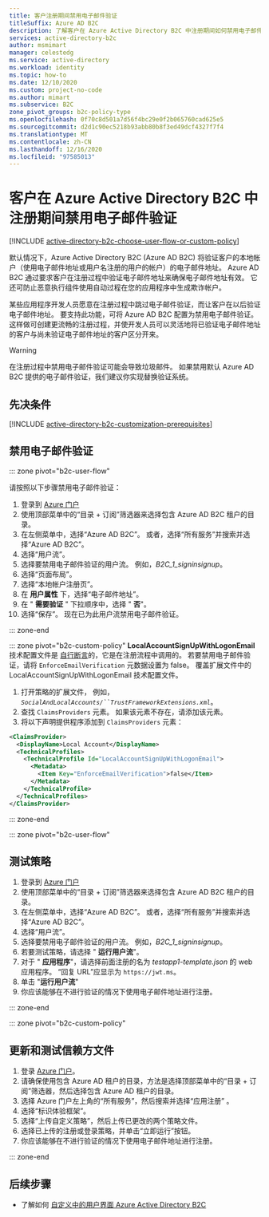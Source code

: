 ```yaml
---
title: 客户注册期间禁用电子邮件验证
titleSuffix: Azure AD B2C
description: 了解客户在 Azure Active Directory B2C 中注册期间如何禁用电子邮件验证。
services: active-directory-b2c
author: msmimart
manager: celestedg
ms.service: active-directory
ms.workload: identity
ms.topic: how-to
ms.date: 12/10/2020
ms.custom: project-no-code
ms.author: mimart
ms.subservice: B2C
zone_pivot_groups: b2c-policy-type
ms.openlocfilehash: 0f70c8d501a7d56f4bc29e0f2b065760cad625e5
ms.sourcegitcommit: d2d1c90ec5218b93abb80b8f3ed49dcf4327f7f4
ms.translationtype: MT
ms.contentlocale: zh-CN
ms.lasthandoff: 12/16/2020
ms.locfileid: "97585013"
---
```

# <a name="disable-email-verification-during-customer-sign-up-in-azure-active-directory-b2c"></a>客户在 Azure Active Directory B2C 中注册期间禁用电子邮件验证

[!INCLUDE [active-directory-b2c-choose-user-flow-or-custom-policy](../../includes/active-directory-b2c-choose-user-flow-or-custom-policy.md)]

默认情况下，Azure Active Directory B2C (Azure AD B2C) 将验证客户的本地帐户（使用电子邮件地址或用户名注册的用户的帐户）的电子邮件地址。 Azure AD B2C 通过要求客户在注册过程中验证电子邮件地址来确保电子邮件地址有效。 它还可防止恶意执行组件使用自动过程在您的应用程序中生成欺诈帐户。

某些应用程序开发人员愿意在注册过程中跳过电子邮件验证，而让客户在以后验证电子邮件地址。 要支持此功能，可将 Azure AD B2C 配置为禁用电子邮件验证。 这样做可创建更流畅的注册过程，并使开发人员可以灵活地将已验证电子邮件地址的客户与尚未验证电子邮件地址的客户区分开来。

> [!WARNING]
> 在注册过程中禁用电子邮件验证可能会导致垃圾邮件。 如果禁用默认 Azure AD B2C 提供的电子邮件验证，我们建议你实现替换验证系统。

## <a name="prerequisites"></a>先决条件

[!INCLUDE [active-directory-b2c-customization-prerequisites](../../includes/active-directory-b2c-customization-prerequisites.md)]
## <a name="disable-email-verification"></a>禁用电子邮件验证

::: zone pivot="b2c-user-flow"

请按照以下步骤禁用电子邮件验证：

1. 登录到 [Azure 门户](https://portal.azure.com)
1. 使用顶部菜单中的“目录 + 订阅”筛选器来选择包含 Azure AD B2C 租户的目录。
1. 在左侧菜单中，选择“Azure AD B2C”。 或者，选择“所有服务”并搜索并选择“Azure AD B2C”。
1. 选择“用户流”。
1. 选择要禁用电子邮件验证的用户流。 例如，*B2C_1_signinsignup*。
1. 选择“页面布局”。
1. 选择“本地帐户注册页”。
1. 在 **用户属性** 下，选择“电子邮件地址”。
1. 在 " **需要验证** " 下拉顺序中，选择 " **否**"。
1. 选择“保存”。 现在已为此用户流禁用电子邮件验证。

::: zone-end

::: zone pivot="b2c-custom-policy"
**LocalAccountSignUpWithLogonEmail** 技术配置文件是 [自行断言](self-asserted-technical-profile.md)的，它是在注册流程中调用的。 若要禁用电子邮件验证，请将 `EnforceEmailVerification` 元数据设置为 false。 覆盖扩展文件中的 LocalAccountSignUpWithLogonEmail 技术配置文件。 

1. 打开策略的扩展文件， 例如，<em>`SocialAndLocalAccounts/``TrustFrameworkExtensions.xml`</em>。
1. 查找 `ClaimsProviders` 元素。 如果该元素不存在，请添加该元素。
1. 将以下声明提供程序添加到 `ClaimsProviders` 元素：

```xml
<ClaimsProvider>
  <DisplayName>Local Account</DisplayName>
  <TechnicalProfiles>
    <TechnicalProfile Id="LocalAccountSignUpWithLogonEmail">
      <Metadata>
        <Item Key="EnforceEmailVerification">false</Item>
      </Metadata>
    </TechnicalProfile>
  </TechnicalProfiles>
</ClaimsProvider>
```
::: zone-end

::: zone pivot="b2c-user-flow"

## <a name="test-your-policy"></a>测试策略 

1. 登录到 [Azure 门户](https://portal.azure.com)
1. 使用顶部菜单中的“目录 + 订阅”筛选器来选择包含 Azure AD B2C 租户的目录。
1. 在左侧菜单中，选择“Azure AD B2C”。 或者，选择“所有服务”并搜索并选择“Azure AD B2C”。
1. 选择“用户流”。
1. 选择要禁用电子邮件验证的用户流。 例如，*B2C_1_signinsignup*。
1. 若要测试策略，请选择 " **运行用户流**"。
1. 对于 " **应用程序**"，请选择前面注册的名为 *testapp1-template.json* 的 web 应用程序。 “回复 URL”应显示为 `https://jwt.ms`。
1. 单击 "**运行用户流**"
1. 你应该能够在不进行验证的情况下使用电子邮件地址进行注册。

::: zone-end

::: zone pivot="b2c-custom-policy"

## <a name="update-and-test-the-relying-party-file"></a>更新和测试信赖方文件

1. 登录 [Azure 门户](https://portal.azure.com)。
1. 请确保使用包含 Azure AD 租户的目录，方法是选择顶部菜单中的“目录 + 订阅”筛选器，然后选择包含 Azure AD 租户的目录。
1. 选择 Azure 门户左上角的“所有服务”，然后搜索并选择“应用注册” 。
1. 选择“标识体验框架”。
1. 选择“上传自定义策略”，然后上传已更改的两个策略文件。
1. 选择已上传的注册或登录策略，并单击“立即运行”按钮。
1. 你应该能够在不进行验证的情况下使用电子邮件地址进行注册。

::: zone-end


## <a name="next-steps"></a>后续步骤

- 了解如何 [自定义中的用户界面 Azure Active Directory B2C](customize-ui-with-html.md)

